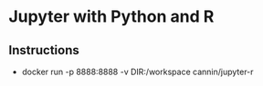 # Jupyter with Python and R
## Instructions
* docker run -p 8888:8888 -v DIR:/workspace cannin/jupyter-r